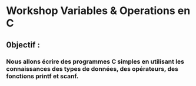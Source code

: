# Workshop Variables & Operations en C
## 0bjectif : 
### Nous allons écrire des programmes C simples en utilisant les connaissances des types de données, des opérateurs, des fonctions printf et scanf.
